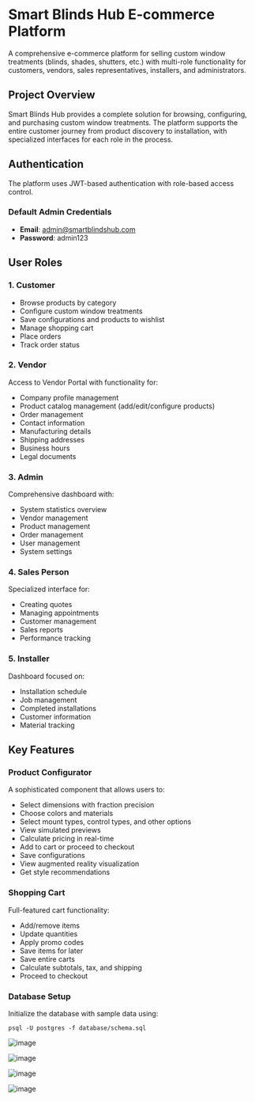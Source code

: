 # Smart Blinds Hub E-commerce Platform

A comprehensive e-commerce platform for selling custom window treatments (blinds, shades, shutters, etc.) with multi-role functionality for customers, vendors, sales representatives, installers, and administrators.

## Project Overview

Smart Blinds Hub provides a complete solution for browsing, configuring, and purchasing custom window treatments. The platform supports the entire customer journey from product discovery to installation, with specialized interfaces for each role in the process.

## Authentication

The platform uses JWT-based authentication with role-based access control.

### Default Admin Credentials
- **Email**: admin@smartblindshub.com
- **Password**: admin123

## User Roles

### 1. Customer
- Browse products by category
- Configure custom window treatments
- Save configurations and products to wishlist
- Manage shopping cart
- Place orders
- Track order status

### 2. Vendor
Access to Vendor Portal with functionality for:
- Company profile management
- Product catalog management (add/edit/configure products)
- Order management
- Contact information
- Manufacturing details
- Shipping addresses
- Business hours
- Legal documents

### 3. Admin
Comprehensive dashboard with:
- System statistics overview
- Vendor management
- Product management
- Order management
- User management
- System settings

### 4. Sales Person
Specialized interface for:
- Creating quotes
- Managing appointments
- Customer management
- Sales reports
- Performance tracking

### 5. Installer
Dashboard focused on:
- Installation schedule
- Job management
- Completed installations
- Customer information
- Material tracking

## Key Features

### Product Configurator
A sophisticated component that allows users to:
- Select dimensions with fraction precision
- Choose colors and materials
- Select mount types, control types, and other options
- View simulated previews
- Calculate pricing in real-time
- Add to cart or proceed to checkout
- Save configurations
- View augmented reality visualization
- Get style recommendations

### Shopping Cart
Full-featured cart functionality:
- Add/remove items
- Update quantities
- Apply promo codes
- Save items for later
- Save entire carts
- Calculate subtotals, tax, and shipping
- Proceed to checkout


### Database Setup
Initialize the database with sample data using:
```
psql -U postgres -f database/schema.sql
```
![image](https://github.com/user-attachments/assets/73f6f754-55f2-44fe-9050-68d6e253c481)

![image](https://github.com/user-attachments/assets/3a6e441c-d950-4e07-b155-eb156a461999)

![image](https://github.com/user-attachments/assets/92210b0a-aa90-4871-a3e4-a1696b05e321)

![image](https://github.com/user-attachments/assets/66ac1954-a83d-4181-8aae-7e478b1548d4)



